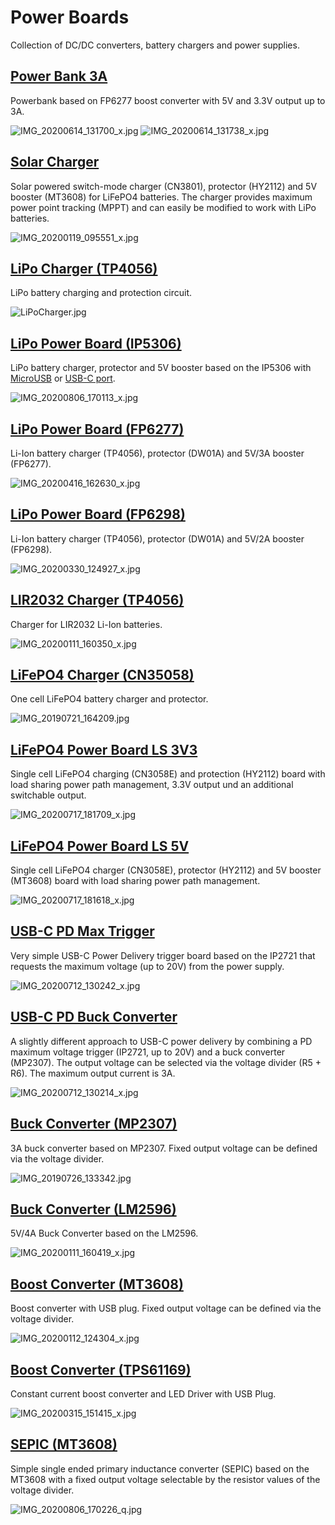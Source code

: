 # Power Boards
Collection of DC/DC converters, battery chargers and power supplies.

## [Power Bank 3A](https://github.com/wagiminator/Power-Boards/tree/master/Power_Bank_3A)

Powerbank based on FP6277 boost converter with 5V and 3.3V output up to 3A.

![IMG_20200614_131700_x.jpg](https://image.easyeda.com/pullimage/919dwwwVmEnrJDwjf5GN63aevVNBjDQ9nd0qLIZs.jpeg)
![IMG_20200614_131738_x.jpg](https://image.easyeda.com/pullimage/bBlxwvgvj511PKvi4o0TkMSiLXCxyM22GjvZIyPd.jpeg)

## [Solar Charger](https://github.com/wagiminator/Power-Boards/tree/master/Solar_Charger)

Solar powered switch-mode charger (CN3801), protector (HY2112) and 5V booster (MT3608) for LiFePO4 batteries. The charger provides maximum power point tracking (MPPT) and can easily be modified to work with LiPo batteries.

![IMG_20200119_095551_x.jpg](https://image.easyeda.com/pullimage/Ui9qe2Je15IpZDE19nuDCwFDMZIlMCXtmcegueQM.jpeg)

## [LiPo Charger (TP4056)](https://github.com/wagiminator/Power-Boards/tree/master/LiPo_Charger_TP4056)

LiPo battery charging and protection circuit.

![LiPoCharger.jpg](https://image.easyeda.com/pullimage/1AFRDXL18TS9FlEvhszar0sCkHfKe3Lg5W7eNZ97.jpeg)

## [LiPo Power Board (IP5306)](https://github.com/wagiminator/Power-Boards/tree/master/LiPo_Power_Board_IP5306_USB-C)

LiPo battery charger, protector and 5V booster based on the IP5306 with [MicroUSB](https://github.com/wagiminator/Power-Boards/tree/master/LiPo_Power_Board_IP5306) or [USB-C port](https://github.com/wagiminator/Power-Boards/tree/master/LiPo_Power_Board_IP5306_USB-C).

![IMG_20200806_170113_x.jpg](https://image.easyeda.com/pullimage/29fr5i6Ls9qVSXgj1bzG9rKqmmX9oJmnZgL4GFrm.jpeg)

## [LiPo Power Board (FP6277)](https://github.com/wagiminator/Power-Boards/tree/master/LiPo_Power_Board_FP6277)

Li-Ion battery charger (TP4056), protector (DW01A) and 5V/3A booster (FP6277).

![IMG_20200416_162630_x.jpg](https://image.easyeda.com/pullimage/ZtWrjAydPL3rpFxg8FzVYH4KKxGVADAqohTF13Yd.jpeg)

## [LiPo Power Board (FP6298)](https://github.com/wagiminator/Power-Boards/tree/master/LiPo_Power_Board_FP6298)

Li-Ion battery charger (TP4056), protector (DW01A) and 5V/2A booster (FP6298).

![IMG_20200330_124927_x.jpg](https://image.easyeda.com/pullimage/bRBb8FD9yUtVva9H7F6e39vb6Yv6SrIVKecqImYC.jpeg)

## [LIR2032 Charger (TP4056)](https://github.com/wagiminator/Power-Boards/tree/master/LIR2032_Charger_TP4056)

Charger for LIR2032 Li-Ion batteries.

![IMG_20200111_160350_x.jpg](https://image.easyeda.com/pullimage/EShLyzT9JReVfZoNtx9tAFyMHE65saIXZoaC6Sfo.jpeg)

## [LiFePO4 Charger (CN35058)](https://github.com/wagiminator/Power-Boards/tree/master/LiFePO4_Charger_CN3058)

One cell LiFePO4 battery charger and protector.

![IMG_20190721_164209.jpg](https://image.easyeda.com/pullimage/4ykMOFt3d5ls7DusMjOq662KOYd00YjNfU30758B.jpeg)

## [LiFePO4 Power Board LS 3V3](https://github.com/wagiminator/Power-Boards/tree/master/LiFePO4_Power_Board_LS_3V3)

Single cell LiFePO4 charging (CN3058E) and protection (HY2112) board with load sharing power path management, 3.3V output und an additional switchable output. 

![IMG_20200717_181709_x.jpg](https://image.easyeda.com/pullimage/xZenRbHvMLCdmepBq4AwWu1916SgY7jjzBTp54yF.jpeg)

## [LiFePO4 Power Board LS 5V](https://github.com/wagiminator/Power-Boards/tree/master/LiFePO4_Power_Board_LS_5V)

Single cell LiFePO4 charger (CN3058E), protector (HY2112) and 5V booster (MT3608) board with load sharing power path management.

![IMG_20200717_181618_x.jpg](https://image.easyeda.com/pullimage/Wa2umGI3BfJwbjposDb5Fg25JV4E4ipz6PLd5LOi.jpeg)

## [USB-C PD Max Trigger](https://github.com/wagiminator/Power-Boards/tree/master/USB-C_PD_Max_Trigger)

Very simple USB-C Power Delivery trigger board based on the IP2721 that requests the maximum voltage (up to 20V) from the power supply.

![IMG_20200712_130242_x.jpg](https://image.easyeda.com/pullimage/KhicZ02sJj8aRwT7HONIKgJYQr7za6HGb05xTSOy.jpeg)

## [USB-C PD Buck Converter](https://github.com/wagiminator/Power-Boards/tree/master/USB-C_PD_Buck_Converter)

A slightly different approach to USB-C power delivery by combining a PD maximum voltage trigger (IP2721, up to 20V) and a buck converter (MP2307). The output voltage can be selected via the voltage divider (R5 + R6). The maximum output current is 3A.

![IMG_20200712_130214_x.jpg](https://image.easyeda.com/pullimage/EQfjEryWefvVntioPtvdtKiLcoezcSjCVIvwx2Gj.jpeg)

## [Buck Converter (MP2307)](https://github.com/wagiminator/Power-Boards/tree/master/Buck_Converter_MP2307)

3A buck converter based on MP2307. Fixed output voltage can be defined via the voltage divider.

![IMG_20190726_133342.jpg](https://image.easyeda.com/pullimage/rahd7Wc1zkiYGPVX175igG8T43oeKwF9p2yL1J9w.jpeg)

## [Buck Converter (LM2596)](https://github.com/wagiminator/Power-Boards/tree/master/Buck_Converter_5V_LM2596)

5V/4A Buck Converter based on the LM2596.

![IMG_20200111_160419_x.jpg](https://image.easyeda.com/pullimage/u7gXdgO6U9UGPXfZC9cimWuZ6az31SlvdAqcG5HZ.jpeg)

## [Boost Converter (MT3608)](https://github.com/wagiminator/Power-Boards/tree/master/Boost_Converter_MT3608)

Boost converter with USB plug. Fixed output voltage can be defined via the voltage divider.

![IMG_20200112_124304_x.jpg](https://image.easyeda.com/pullimage/K8Bdxui2yqWwZzSk6TuPmTPbPUSVSljN5FRV8h00.jpeg)

## [Boost Converter (TPS61169)](https://github.com/wagiminator/Power-Boards/tree/master/Boost_Converter_TPS61169)

Constant current boost converter and LED Driver with USB Plug.

![IMG_20200315_151415_x.jpg](https://image.easyeda.com/pullimage/hsKdiqPm0A75mJzs1EiWkaLzdW4FENb6iK2JoRHU.jpeg)

## [SEPIC (MT3608)](https://github.com/wagiminator/Power-Boards/tree/master/SEPIC_MT3608)

Simple single ended primary inductance converter (SEPIC) based on the MT3608 with a fixed output voltage selectable by the resistor values of the voltage divider.

![IMG_20200806_170226_q.jpg](https://image.easyeda.com/pullimage/Voqvhdh1PErloHANypPeMHkhQYi1d9WUSHJrtioN.jpeg)
